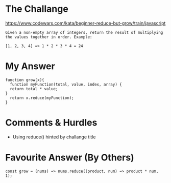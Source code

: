 # The Challange

https://www.codewars.com/kata/beginner-reduce-but-grow/train/javascript
```
Given a non-empty array of integers, return the result of multiplying the values together in order. Example:

[1, 2, 3, 4] => 1 * 2 * 3 * 4 = 24
```

# My Answer

```
function grow(x){
  function myFunction(total, value, index, array) {
  return total * value;
} 
  return x.reduce(myFunction);
}
```

# Comments & Hurdles

* Using reduce() hinted by challange title

# Favourite Answer (By Others)
```
const grow = (nums) => nums.reduce((product, num) => product * num, 1);
```